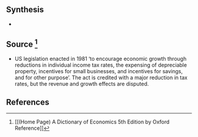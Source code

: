 ## Synthesis
- 
## Source [^1]
- US legislation enacted in 1981 ‘to encourage economic growth through reductions in individual income tax rates, the expensing of depreciable property, incentives for small businesses, and incentives for savings, and for other purpose’. The act is credited with a major reduction in tax rates, but the revenue and growth effects are disputed.
## References

[^1]: [[(Home Page) A Dictionary of Economics 5th Edition by Oxford Reference]]